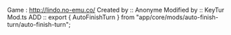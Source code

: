 Game : http://lindo.no-emu.co/
Created by :: Anonyme
Modified by :: KeyTur
Mod.ts ADD :: export { AutoFinishTurn } from "app/core/mods/auto-finish-turn/auto-finish-turn";
